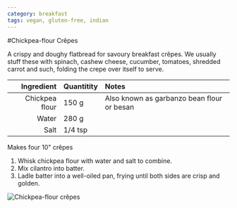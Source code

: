 ```yaml
---
category: breakfast
tags: vegan, gluten-free, indian
---
```


#Chickpea-flour Crêpes

A crispy and doughy flatbread for savoury breakfast crêpes. We usually stuff these with spinach, cashew cheese, cucumber, tomatoes, shredded carrot and such, folding the crepe over itself to serve. 

Ingredient | Quantitity | Notes 
---------: | :--------- | :----
Chickpea flour | 150 g | Also known as garbanzo bean flour or besan
Water | 280 g | 
Salt | 1/4 tsp

Makes four 10" crêpes

1. Whisk chickpea flour with water and salt to combine. 
2. Mix cilantro into batter.
2. Ladle batter into a well-oiled pan, frying until both sides are crisp and golden. 

![Chickpea-flour crêpes](https://github.com/teeeg/recipes/raw/master/images/chickpea-flour-crêpes.jpg)

